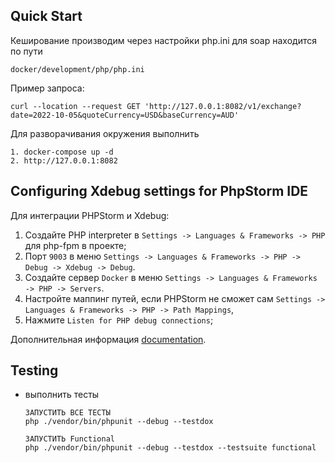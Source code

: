 ## Quick Start
Кеширование производим через настройки php.ini для soap находится по пути 
```
docker/development/php/php.ini
```

Пример запроса:
```
curl --location --request GET 'http://127.0.0.1:8082/v1/exchange?date=2022-10-05&quoteCurrency=USD&baseCurrency=AUD'
```

Для разворачивания окружения выполнить
```
1. docker-compose up -d
2. http://127.0.0.1:8082
```

## Configuring Xdebug settings for PhpStorm IDE

Для интеграции PHPStorm и Xdebug:
1. Создайте PHP interpreter в `Settings -> Languages & Frameworks -> PHP` для php-fpm в проекте;
2. Порт `9003` в меню `Settings -> Languages & Frameworks -> PHP -> Debug -> Xdebug -> Debug`.
3. Создайте сервер `Docker` в меню `Settings -> Languages & Frameworks -> PHP -> Servers`.
4. Настройте маппинг путей, если PHPStorm не сможет сам `Settings -> Languages & Frameworks -> PHP -> Path Mappings`,
5. Нажмите `Listen for PHP debug connections`;

Дополнительная информация [documentation](https://www.jetbrains.com/help/phpstorm/debugging-with-phpstorm-ultimate-guide.html).

## Testing
  - выполнить тесты
      ```
      ЗАПУСТИТЬ ВСЕ ТЕСТЫ
      php ./vendor/bin/phpunit --debug --testdox
  
      ЗАПУСТИТЬ Functional
      php ./vendor/bin/phpunit --debug --testdox --testsuite functional
      ```